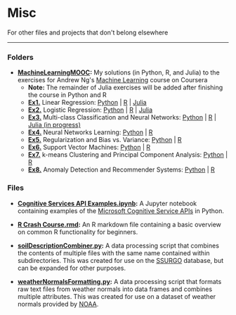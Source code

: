 # Misc
For other files and projects that don't belong elsewhere

---

### Folders

- **[MachineLearningMOOC](https://github.com/JeffMacaluso/Misc/tree/master/MachineLearningMOOC):**  My solutions (in Python, R, and Julia) to the exercises for Andrew Ng's [Machine Learning](https://www.coursera.org/learn/machine-learning) course on Coursera
    - **Note:** The remainder of Julia exercises will be added after finishing the course in Python and R
    - **[Ex1.](https://github.com/JeffMacaluso/Misc/blob/master/MachineLearningMOOC/Ex1.pdf)** Linear Regression: [Python](http://nbviewer.jupyter.org/github/JeffMacaluso/Misc/blob/master/MachineLearningMOOC/Ex1%20Python%20-%20Linear%20Regression.ipynb) | [R](http://nbviewer.jupyter.org/github/JeffMacaluso/Misc/blob/master/MachineLearningMOOC/Ex1%20R%20-%20Linear%20Regression.ipynb) | [Julia](http://nbviewer.jupyter.org/github/JeffMacaluso/Misc/blob/master/MachineLearningMOOC/Ex1%20Julia%20-%20Linear%20Regression.ipynb)
    - **[Ex2.](https://github.com/JeffMacaluso/Misc/blob/master/MachineLearningMOOC/Ex2.pdf)** Logistic Regression: [Python](http://nbviewer.jupyter.org/github/JeffMacaluso/Misc/blob/master/MachineLearningMOOC/Ex2%20Python%20-%20Logistic%20Regression.ipynb) | [R](http://nbviewer.jupyter.org/github/JeffMacaluso/Misc/blob/master/MachineLearningMOOC/Ex2%20R%20-%20Logistic%20Regression.ipynb) | [Julia](http://nbviewer.jupyter.org/github/JeffMacaluso/Misc/blob/master/MachineLearningMOOC/Ex2%20Julia%20-%20Logistic%20Regression.ipynb)
    - **[Ex3.](https://github.com/JeffMacaluso/Misc/blob/master/MachineLearningMOOC/Ex3.pdf)** Multi-class Classification and Neural Networks: [Python](http://nbviewer.jupyter.org/github/JeffMacaluso/Misc/blob/master/MachineLearningMOOC/Ex3%20Python%20-%20Multi-class%20Classification%20and%20Neural%20Networks.ipynb) | [R](http://nbviewer.jupyter.org/github/JeffMacaluso/Misc/blob/master/MachineLearningMOOC/Ex3%20R%20-%20Multi-class%20Classification%20and%20Neural%20Networks.ipynb) | [Julia (in progress)](https://nbviewer.jupyter.org/github/JeffMacaluso/Misc/blob/master/MachineLearningMOOC/Ex3%20Julia%20-%20Multi-class%20Classification%20and%20Neural%20Networks.ipynb)
    - **[Ex4.](https://github.com/JeffMacaluso/Misc/blob/master/MachineLearningMOOC/Ex4.pdf)** Neural Networks Learning: [Python](http://nbviewer.jupyter.org/github/JeffMacaluso/Misc/blob/master/MachineLearningMOOC/Ex4%20Python%20-%20Neural%20Networks%20Learning.ipynb) | [R](http://nbviewer.jupyter.org/github/JeffMacaluso/Misc/blob/master/MachineLearningMOOC/Ex4%20R%20-%20Neural%20Networks%20Learning.ipynb)
    - **[Ex5.](https://github.com/JeffMacaluso/Misc/blob/master/MachineLearningMOOC/Ex5.pdf)** Regularization and Bias vs. Variance: [Python](http://nbviewer.jupyter.org/github/JeffMacaluso/Misc/blob/master/MachineLearningMOOC/Ex5%20Python%20-%20Regularized%20Linear%20Regression%20and%20Bias%20vs.%20Variance.ipynb) | [R](http://nbviewer.jupyter.org/github/JeffMacaluso/Misc/blob/master/MachineLearningMOOC/Ex5%20R%20-%20Regularized%20Linear%20Regression%20and%20Bias%20vs.%20Variance.ipynb)
    - **[Ex6.](https://github.com/JeffMacaluso/Misc/blob/master/MachineLearningMOOC/Ex6.pdf)** Support Vector Machines: [Python](http://nbviewer.jupyter.org/github/JeffMacaluso/Misc/blob/master/MachineLearningMOOC/Ex6%20Python%20-%20Support%20Vector%20Machines.ipynb) | [R](http://nbviewer.jupyter.org/github/JeffMacaluso/Misc/blob/master/MachineLearningMOOC/Ex6%20R%20-%20Support%20Vector%20Machines.ipynb)
    - **[Ex7.](https://github.com/JeffMacaluso/Misc/blob/master/MachineLearningMOOC/Ex7.pdf)** k-means Clustering and Principal Component Analysis: [Python](http://nbviewer.jupyter.org/github/JeffMacaluso/Misc/blob/master/MachineLearningMOOC/Ex7%20Python%20-%20k-means%20Clustering%20and%20Principal%20Component%20Analysis.ipynb) | [R](http://nbviewer.jupyter.org/github/JeffMacaluso/Misc/blob/master/MachineLearningMOOC/Ex7%20R%20-%20k-means%20Clustering%20and%20Principal%20Component%20Analysis.ipynb)
    - **[Ex8.](https://github.com/JeffMacaluso/Misc/blob/master/MachineLearningMOOC/Ex8.pdf)** Anomaly Detection and Recommender Systems: [Python](http://nbviewer.jupyter.org/github/JeffMacaluso/Misc/blob/master/MachineLearningMOOC/Ex8%20Python%20-%20Anomaly%20Detection%20and%20Recommender%20Systems.ipynb) | [R](http://nbviewer.jupyter.org/github/JeffMacaluso/Misc/blob/master/MachineLearningMOOC/Ex8%20R%20-%20Anomaly%20Detection%20and%20Recommender%20Systems.ipynb)


### Files

- **[Cognitive Services API Examples.ipynb](https://nbviewer.jupyter.org/github/JeffMacaluso/Misc/blob/master/Cognitive%20Services%20API%20Examples.ipynb):** A Jupyter notebook containing examples of the [Microsoft Cognitive Service APIs](https://azure.microsoft.com/en-us/services/cognitive-services/) in Python.

- **[R Crash Course.rmd](https://github.com/JeffMacaluso/Misc/blob/master/R%20Crash%20Course.Rmd):** An R markdown file containing a basic overview on common R functionality for beginners.

- **[soilDescriptionCombiner.py](https://github.com/JeffMacaluso/Misc/blob/master/soilDescriptionCombiner.py):** A data processing script that combines the contents of multiple files with the same name contained within subdirectories.  This was created for use on the [SSURGO](https://www.nrcs.usda.gov/wps/portal/nrcs/detail/soils/survey/?cid=nrcs142p2_053627) database, but can be expanded for other purposes.

- **[weatherNormalsFormatting.py](https://github.com/JeffMacaluso/Misc/blob/master/weatherNormalsFormatting.py):** A data processing script that formats raw text files from weather normals into data frames and combines multiple attributes.  This was created for use on a dataset of weather normals provided by [NOAA](http://www.noaa.gov/).
